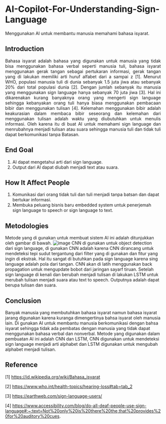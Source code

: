 # AI-Copilot-For-Understanding-Sign-Language
Menggunakan AI untuk membantu manusia memahami bahasa isyarat.

## Introduction
<div style="text-align: justify"> Bahasa isyarat adalah bahasa yang digunakan untuk manusia yang tidak bisa menggunakan bahasa verbal seperti manusia tuli, bahasa isyarat menggunakan gerak tangan sebagai pertukaran informasi, gerak tangan yang di lakukan memiliki arti huruf alfabet dari a sampai z [1]. Menurut WHO, populasi manusia tuli di dunia sebanyak 1.5 juta jiwa atau sebanyak 20% dari total populasi dunia [2]. Dengan jumlah sebanyak itu manusia yang menggunakan sign language hanya sebanyak 70 juta jiwa [3]. Hal ini dikarenakan kurang banyaknya orang yang mengerti sign language sehingga kebanyakan orang tuli hanya biasa menggunakan pembacaan bibir dan menggunakan tulisan [4]. Kelemahan menggunakan bibir adalah keakurasian dalam membaca bibir seseorang dan kelemahan dari menggunakan tulisan adalah waktu yang diubutuhkan untuk menulis informasi. Oleh karena itu di buat AI untuk memahami sign language dan menrubahnya menjadi tulisan atau suara sehingga manusia tuli dan tidak tuli dapat berkomunikasi tanpa Batasan. </div>

## End Goal
1.	AI dapat mengetahui arti dari sign language.
2.	Output dari AI dapat diubah menjadi text atau suara.

## How It Affect People
1.	Komunikasi dari orang tidak tuli dan tuli menjadi tanpa batsan dan dapat bertukar informasi.
2.	Membuka peluang bisnis baru embedded system untuk penerjemah sign language to speech or sign language to text.

## Metodologies
Metode yang di gunakan untuk membuat sistem AI ini adalah ditunjukkan oleh gambar di bawah.
![image](https://github.com/Muhamad-Febrian-Soambaton/AI-Copilot-For-Understanding-Sign-Language/assets/148663785/01d64f62-f903-400f-a274-03c2c0afe279)
CNN di gunakan untuk object detection dari sign language, di gunakan CNN adalah karena CNN dirancang untuk mendeteksi tepi sudut tergantung dari filter yang di gunakan dan fitur yang ingin di ekstrak. Hal itu sangat di butuhkan pada sign language karena sing language adalah pola dari tangan. CNN akan di latih menggunakan back propagation untuk mengupdate bobot dari jaringan sayarf tiruan. Setelah sign language di kenali dan berubah menjadi tulisan di lakukan LSTM untuk merubah tulisan menjadi suara atau text to speech. Outputnya adalah dapat berupa tulisan dan suara. 

## Conclusion
Banyak manusia yang membutuhkan bahasa isyarat namun bahasa isyarat jarang digunakan karena kuranga dimengertinya bahsa isyarat oleh manusia lain. Di gunakan AI untuk membantu manusia berkomunikasi dengan bahsa isyarat sehingga tidak ada pembatas dengan manusia yang tidak dapat menggunakan bahasa verbal dan nonverbal. Metode yang digunakan dalam pembuatan AI ini adalah CNN dan LSTM, CNN digunakan untuk mendeteksi sign language menjadi arti alphabet dan LSTM digunakan untuk mengubah alphabet menjadi tulisan.

## Reference
[1] https://id.wikipedia.org/wiki/Bahasa_isyarat

[2] https://www.who.int/health-topics/hearing-loss#tab=tab_2 

[3] https://earthweb.com/sign-language-users/ 

[4] https://www.accessibility.com/blog/do-all-deaf-people-use-sign-language#:~:text=Not%20only%20is%20there%20the,that%20provides%20for%20auditory%20cues. 


